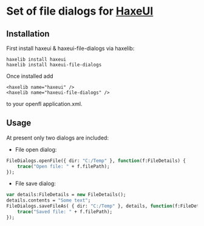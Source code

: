 Set of file dialogs for <a href="https://github.com/ianharrigan/haxeui">HaxeUI</a>
================================

Installation
-------------------------
First install haxeui & haxeui-file-dialogs via haxelib:

```
haxelib install haxeui
haxelib install haxeui-file-dialogs
```

Once installed add 
```
<haxelib name="haxeui" />
<haxelib name="haxeui-file-dialogs" />
```
to your openfl application.xml.

Usage
-------------------------
At present only two dialogs are included:
	
- File open dialog:
```haxe
FileDialogs.openFile({ dir: "C:/Temp" }, function(f:FileDetails) {
	trace("Open file: " + f.filePath);
});
```

- File save dialog:
```haxe
var details:FileDetails = new FileDetails();
details.contents = "Some text";
FileDialogs.saveFileAs( { dir: "C:/Temp" }, details, function(f:FileDetails) {
	trace("Saved file: " + f.filePath);
});
```
